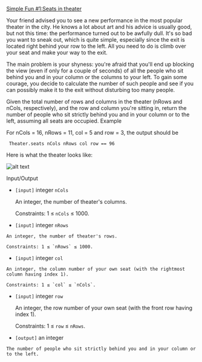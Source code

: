 [Simple Fun #1:Seats in theater](https://www.codewars.com/kata/simple-fun-number-1-seats-in-theater)

Your friend advised you to see a new performance in the most popular theater in the city. He knows a lot about art and his advice is usually good, but not this time: the performance turned out to be awfully dull. It's so bad you want to sneak out, which is quite simple, especially since the exit is located right behind your row to the left. All you need to do is climb over your seat and make your way to the exit.

The main problem is your shyness: you're afraid that you'll end up blocking the view (even if only for a couple of seconds) of all the people who sit behind you and in your column or the columns to your left. To gain some courage, you decide to calculate the number of such people and see if you can possibly make it to the exit without disturbing too many people.

Given the total number of rows and columns in the theater (nRows and nCols, respectively), and the row and column you're sitting in, return the number of people who sit strictly behind you and in your column or to the left, assuming all seats are occupied.
Example

For nCols = 16, nRows = 11, col = 5 and row = 3, the output should be

     Theater.seats nCols nRows col row == 96
Here is what the theater looks like:

![alt text](https://files.gitter.im/myjinxin2015/eAjZ/blob)

Input/Output


+  `[input]` integer `nCols`

    An integer, the number of theater's columns.

    Constraints: 1 ≤ `nCols` ≤ 1000.

+    `[input]` integer `nRows`

    An integer, the number of theater's rows.

    Constraints: 1 ≤ `nRows` ≤ 1000.

+    `[input]` integer `col`

    An integer, the column number of your own seat (with the rightmost column having index 1).

    Constraints: 1 ≤ `col` ≤ `nCols`.

+   `[input]` integer `row`

    An integer, the row number of your own seat (with the front row having index 1).

    Constraints: 1 ≤ `row` ≤ `nRows`.

+    `[output]` an integer

    The number of people who sit strictly behind you and in your column or to the left.
